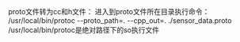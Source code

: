 proto文件转为cc和h文件：
进入到proto文件所在目录执行命令：
/usr/local/bin/protoc --proto_path=. --cpp_out=. ./sensor_data.proto
/usr/local/bin/protoc是绝对路径下的so执行文件
